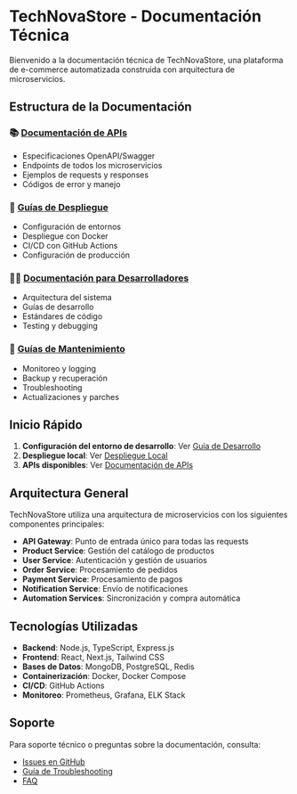 # TechNovaStore - Documentación Técnica

Bienvenido a la documentación técnica de TechNovaStore, una plataforma de e-commerce automatizada construida con arquitectura de microservicios.

## Estructura de la Documentación

### 📚 [Documentación de APIs](./api/README.md)
- Especificaciones OpenAPI/Swagger
- Endpoints de todos los microservicios
- Ejemplos de requests y responses
- Códigos de error y manejo

### 🚀 [Guías de Despliegue](./deployment/README.md)
- Configuración de entornos
- Despliegue con Docker
- CI/CD con GitHub Actions
- Configuración de producción

### 👨‍💻 [Documentación para Desarrolladores](./development/README.md)
- Arquitectura del sistema
- Guías de desarrollo
- Estándares de código
- Testing y debugging

### 🔧 [Guías de Mantenimiento](./maintenance/README.md)
- Monitoreo y logging
- Backup y recuperación
- Troubleshooting
- Actualizaciones y parches

## Inicio Rápido

1. **Configuración del entorno de desarrollo**: Ver [Guía de Desarrollo](./development/setup.md)
2. **Despliegue local**: Ver [Despliegue Local](./deployment/local.md)
3. **APIs disponibles**: Ver [Documentación de APIs](./api/README.md)

## Arquitectura General

TechNovaStore utiliza una arquitectura de microservicios con los siguientes componentes principales:

- **API Gateway**: Punto de entrada único para todas las requests
- **Product Service**: Gestión del catálogo de productos
- **User Service**: Autenticación y gestión de usuarios
- **Order Service**: Procesamiento de pedidos
- **Payment Service**: Procesamiento de pagos
- **Notification Service**: Envío de notificaciones
- **Automation Services**: Sincronización y compra automática

## Tecnologías Utilizadas

- **Backend**: Node.js, TypeScript, Express.js
- **Frontend**: React, Next.js, Tailwind CSS
- **Bases de Datos**: MongoDB, PostgreSQL, Redis
- **Containerización**: Docker, Docker Compose
- **CI/CD**: GitHub Actions
- **Monitoreo**: Prometheus, Grafana, ELK Stack

## Soporte

Para soporte técnico o preguntas sobre la documentación, consulta:
- [Issues en GitHub](https://github.com/technovastore/issues)
- [Guía de Troubleshooting](./maintenance/troubleshooting.md)
- [FAQ](./development/faq.md)